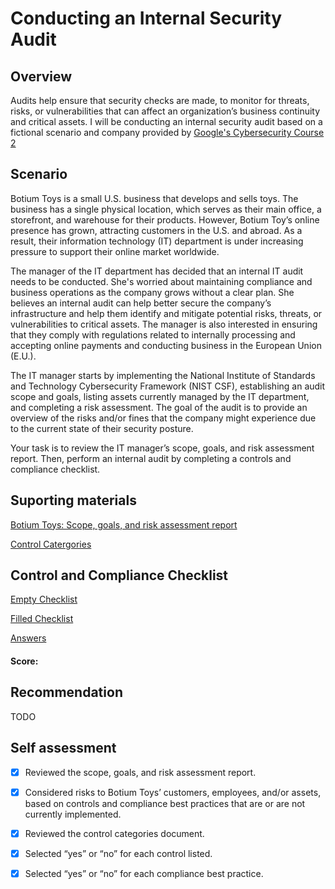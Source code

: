 # Conducting an Internal Security Audit
## Overview
Audits help ensure that security checks are made, to monitor for threats, risks, or vulnerabilities that can affect an organization’s business continuity and critical assets. 
I will be conducting an internal security audit based on a fictional scenario and company provided by [Google's Cybersecurity Course 2](https://www.coursera.org/learn/manage-security-risks/supplement/0wis1/course-2-overview)

## Scenario

Botium Toys is a small U.S. business that develops and sells toys. The business has a single physical location, which serves as their main office, a storefront, and warehouse for their products. However, Botium Toy’s online presence has grown, attracting customers in the U.S. and abroad. As a result, their information technology (IT) department is under increasing pressure to support their online market worldwide. 

The manager of the IT department has decided that an internal IT audit needs to be conducted. She's worried about maintaining compliance and business operations as the company grows without a clear plan. She believes an internal audit can help better secure the company’s infrastructure and help them identify and mitigate potential risks, threats, or vulnerabilities to critical assets. The manager is also interested in ensuring that they comply with regulations related to internally processing and accepting online payments and conducting business in the European Union (E.U.).   

The IT manager starts by implementing the National Institute of Standards and Technology Cybersecurity Framework (NIST CSF), establishing an audit scope and goals, listing assets currently managed by the IT department, and completing a risk assessment. The goal of the audit is to provide an overview of the risks and/or fines that the company might experience due to the current state of their security posture.

Your task is to review the IT manager’s scope, goals, and risk assessment report. Then, perform an internal audit by completing a controls and compliance checklist. 

## Suporting materials
[Botium Toys: Scope, goals, and risk assessment report](https://docs.google.com/document/d/1s2u_RuhRAI40JSh-eZHvaFsV1ZMxcNSWXifHDTOsgFc/template/preview#heading=h.evidx83t54sc)


[Control Catergories](https://docs.google.com/document/d/1HsIw5HNDbRXzW7pmhPLsK06B7HF-KMifENO_TlccbSU/template/preview)

## Control and Compliance Checklist
[Empty Checklist](https://docs.google.com/document/d/10NoXfyE3ZSiHFqiTE0fINL3xdPvTZq0j0VwnFEM0N3g/edit?tab=t.0#heading=h.87tykp1u0l36)


[Filled Checklist](https://github.com/Vidi-M/Google-Cybersecurity-Portfolio/blob/908d801228578a9e23babe1e2235f54213c8121c/Security_Audit/Controls%20and%20compliance%20checklist.pdf)

[Answers](https://docs.google.com/document/d/1QQOXccTxs9g9OGlm56O52nelOuOYZz1NE6LAN_sV5nU/template/preview) 

#### Score: 

## Recommendation
TODO

## Self assessment
- [X] Reviewed the scope, goals, and risk assessment report.
- [X] Considered risks to Botium Toys’ customers, employees, and/or assets, based on controls and compliance best practices that are or are not currently implemented.
- [X] Reviewed the control categories document.
- [X] Selected “yes” or “no” for each control listed.
- [X] Selected “yes” or “no” for each compliance best practice.


